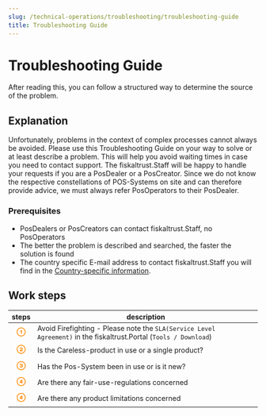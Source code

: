 ```yaml
---
slug: /technical-operations/troubleshooting/troubleshooting-guide
title: Troubleshooting Guide
---
```


# Troubleshooting Guide

After reading this, you can follow a structured way to determine the source of the problem.

## Explanation

Unfortunately, problems in the context of complex processes cannot always be avoided. Please use this 
Troubleshooting Guide on your way to solve or at least describe a problem.
This will help you avoid waiting times in case you need to contact support. The fiskaltrust.Staff will be happy to handle your requests if you are a PosDealer or a PosCreator. 
Since we do not know the respective constellations of POS-Systems on site and can therefore provide advice, we must always refer PosOperators to their PosDealer.

### Prerequisites

* PosDealers or PosCreators can contact fiskaltrust.Staff, no PosOperators
* The better the problem is described and searched, the faster the solution is found
* The country specific E-mail address to contact fiskaltrust.Staff you will find in the [Country-specific information](../information-sources/contacting-support).

## Work steps


| steps | description                                                                                                                |
|:----------------------:|-------------------------------------------------------------------------------------------------------------------------------------|
|![Number 1](../../images/Numbers/circle-1o.png) |Avoid Firefighting - Please note the `SLA(Service Level Agreement)` in the fiskaltrust.Portal (`Tools / Download`)  |
|![Number 2](../../images/Numbers/circle-2o.png) |Is the Careless-product in use or a single product?  |
|![Number 3](../../images/Numbers/circle-3o.png) |Has the Pos-System been in use or is it new?  |
|![Number 4](../../images/Numbers/circle-4o.png) |Are there any fair-use-regulations concerned  |
|![Number 4](../../images/Numbers/circle-4o.png) |Are there any product limitations concerned |